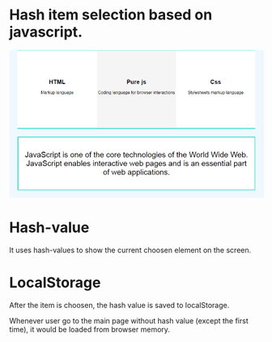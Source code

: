 # Hash item selection based on javascript. 

![Hash-landing preview](https://github.com/Reverlight/Hash-landing/blob/master/readme-preview.png)
# Hash-value
It uses hash-values to show the current choosen element on the screen.

# LocalStorage
After the item is choosen, the hash value is saved to localStorage. 

Whenever user go to the main page without hash value 
(except the first time), it would be loaded 
from browser memory.
